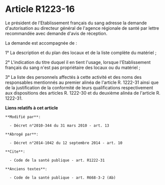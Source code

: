# Article R1223-16

Le président de l'Etablissement français du sang adresse la demande d'autorisation au directeur général de l'agence régionale
de santé par lettre recommandée avec demande d'avis de réception. 

La demande est accompagnée de : 

1° La description et du plan des locaux et de la liste complète du matériel ; 

2° L'indication du titre duquel il en tient l'usage, lorsque l'Etablissement français du sang n'est pas propriétaire des
locaux ou du matériel ; 

3° La liste des personnels affectés à cette activité et des noms des responsables mentionnés au premier alinéa de l'article
R. 1222-31 ainsi que de la justification de la conformité de leurs qualifications respectivement aux dispositions des
articles R. 1222-30 et du deuxième alinéa de l'article R. 1222-31.

**Liens relatifs à cet article**

	**Modifié par**:

	  - Décret n°2010-344 du 31 mars 2010 - art. 13

	**Abrogé par**:

	  - Décret n°2014-1042 du 12 septembre 2014 - art. 10

	**Cite**:

	  - Code de la santé publique - art. R1222-31

	**Anciens textes**:

	  - Code de la santé publique - art. R668-3-2 (Ab)
